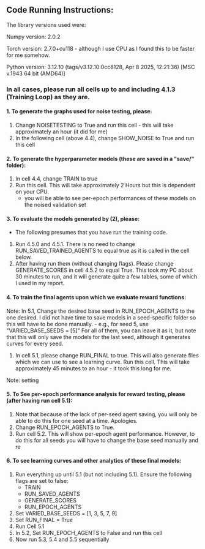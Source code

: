 ## Code Running Instructions:

The library versions used were:

Numpy version: 2.0.2

Torch version: 2.7.0+cu118 - although I use CPU as I found this to be faster for me somehow.

Python version: 3.12.10 (tags/v3.12.10:0cc8128, Apr 8 2025, 12:21:36) [MSC v.1943 64 bit (AMD64)]

### In all cases, please run all cells up to and including 4.1.3 (Training Loop) as they are.

#### 1. To generate the graphs used for noise testing, please:

1. Change NOISETESTING to True and run this cell - this will take approximately an hour (it did for me)
2. In the following cell (above 4.4), change SHOW_NOISE to True and run this cell

#### 2. To generate the hyperparameter models (these are saved in a "save/" folder):

1. In cell 4.4, change TRAIN to true
2. Run this cell. This will take approximately 2 Hours but this is dependent on your CPU.
   - you will be able to see per-epoch performances of these models on the noised validation set

#### 3. To evaluate the models generated by (2), please:

- The following presumes that you have run the training code.

1. Run 4.5.0 and 4.5.1. There is no need to change RUN_SAVED_TRAINED_AGENTS to equal true
   as it is called in the cell below.
2. After having run them (without changing flags). Please change GENERATE_SCORES in cell 4.5.2 to equal True.
   This took my PC about 30 minutes to run, and it will generate quite a few tables, some of which
   I used in my report.

#### 4. To train the final agents upon which we evaluate reward functions:

Note: In 5.1, Change the desired base seed in RUN_EPOCH_AGENTS to the one desired. I did not have time to save models in a seed-specific folder so this will have to be done manually. - e.g., for seed 5, use "VARIED_BASE_SEEDS = [5]" For all of them, you can leave it as it, but note that this will only save the models
for the last seed, although it generates curves for every seed.

1. In cell 5.1, please change RUN_FINAL to true. This will also generate files which we can use to see a learning curve. Run this cell. This will take approximately 45 minutes to an hour - it took this long for me.

Note: setting

#### 5. To See per-epoch performance analysis for reward testing, please (after having run cell 5.1):

1. Note that because of the lack of per-seed agent saving, you will only be able to do this for one seed at a time. Apologies.
2. Change RUN_EPOCH_AGENTS to True.
3. Run cell 5.2. This will show per-epoch agent performance. However, to do this for all seeds you will have to change the base seed manually and re

#### 6. To see learning curves and other analytics of these final models:

1. Run everything up until 5.1 (but not including 5.1). Ensure the following flags are set to false:
   - TRAIN
   - RUN_SAVED_AGENTS
   - GENERATE_SCORES
   - RUN_EPOCH_AGENTS
2. Set VARIED_BASE_SEEDS = [1, 3, 5, 7, 9]
3. Set RUN_FINAL = True
4. Run Cell 5.1
5. In 5.2, Set RUN_EPOCH_AGENTS to False and run this cell
6. Now run 5.3, 5.4 and 5.5 sequentially
